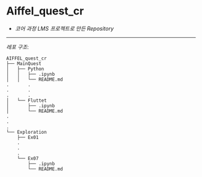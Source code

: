 # __Aiffel_quest_cr__
- _코어 과정 LMS 프로젝트로 만든 Repository_
---
_레포 구조_:
```
AIFFEL_quest_cr
├── MainQuest
│   ├── Python
│   │   ├── .ipynb
│   │   └── README.md
.		.
.		.
.		.
│   └── Fluttet
│       ├── .ipynb
│       └── README.md
.
.
.
└── Exploration
    ├── Ex01
    .
    .
    .
    └── Ex07
        ├── .ipynb
        └── README.md
